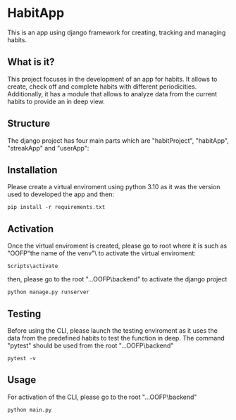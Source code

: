 # HabitApp

This is an app using django framework for creating, tracking and managing habits.

## What is it?

This project focuses in the development of an app for habits. It allows to create, check off and complete habits with different periodicities. Additionally, it has a module that allows to analyze data from the current habits to provide an in deep view. 

## Structure

The django project has four main parts which are "habitProject", "habitApp", "streakApp" and "userApp":

## Installation

Please create a virtual enviroment using python 3.10 as it was the version used to developed the app and then:

```shell
pip install -r requirements.txt
```

## Activation

Once the virtual enviroment is created, please go to root where it is such as "OOFP\"the name of the venv"\ to activate the virtual enviroment:

```shell
Scripts\activate
```

then, please go to the root "...OOFP\backend\" to activate the django project

```shell
python manage.py runserver 
```

## Testing

Before using the CLI, please launch the testing enviroment as it uses the data from the predefined habits to test the function in deep. The command "pytest" should be used from the root "...OOFP\backend\"

```shell
pytest -v
```

## Usage

For activation of the CLI, please go to the root "...OOFP\backend\"

```shell
python main.py
```